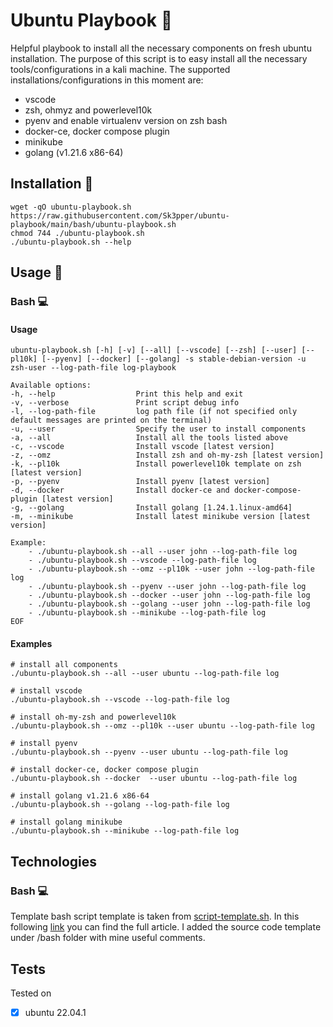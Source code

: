 # Ubuntu Playbook 🐧
Helpful playbook to install all the necessary components on fresh ubuntu installation. The purpose of this script is to easy install all the necessary tools/configurations in a kali machine. The supported installations/configurations in this moment are:
* vscode
* zsh, ohmyz and powerlevel10k
* pyenv and enable virtualenv version on zsh bash
* docker-ce, docker compose plugin
* minikube
* golang (v1.21.6 x86-64)
  
<!-- ## Table of contents
    * [General info](#general-info)
    * [Technologies](#technologies)
    * [Setup](#setup) 
-->

## Installation 🔨

```
wget -qO ubuntu-playbook.sh https://raw.githubusercontent.com/Sk3pper/ubuntu-playbook/main/bash/ubuntu-playbook.sh
chmod 744 ./ubuntu-playbook.sh
./ubuntu-playbook.sh --help
```

<!-- Usage section -->
## Usage 🔫

### Bash 💻
#### Usage
```
ubuntu-playbook.sh [-h] [-v] [--all] [--vscode] [--zsh] [--user] [--pl10k] [--pyenv] [--docker] [--golang] -s stable-debian-version -u zsh-user --log-path-file log-playbook

Available options:
-h, --help                  Print this help and exit
-v, --verbose               Print script debug info
-l, --log-path-file         log path file (if not specified only default messages are printed on the terminal)    
-u, --user                  Specify the user to install components           
-a, --all                   Install all the tools listed above
-c, --vscode                Install vscode [latest version]
-z, --omz                   Install zsh and oh-my-zsh [latest version]
-k, --pl10k                 Install powerlevel10k template on zsh [latest version]
-p, --pyenv                 Install pyenv [latest version]
-d, --docker                Install docker-ce and docker-compose-plugin [latest version]
-g, --golang                Install golang [1.24.1.linux-amd64]
-m, --minikube              Install latest minikube version [latest version]

Example:
    - ./ubuntu-playbook.sh --all --user john --log-path-file log
    - ./ubuntu-playbook.sh --vscode --log-path-file log
    - ./ubuntu-playbook.sh --omz --pl10k --user john --log-path-file log
    - ./ubuntu-playbook.sh --pyenv --user john --log-path-file log
    - ./ubuntu-playbook.sh --docker --user john --log-path-file log
    - ./ubuntu-playbook.sh --golang --user john --log-path-file log
    - ./ubuntu-playbook.sh --minikube --log-path-file log
EOF
```

#### Examples
```
# install all components
./ubuntu-playbook.sh --all --user ubuntu --log-path-file log

# install vscode
./ubuntu-playbook.sh --vscode --log-path-file log

# install oh-my-zsh and powerlevel10k
./ubuntu-playbook.sh --omz --pl10k --user ubuntu --log-path-file log

# install pyenv
./ubuntu-playbook.sh --pyenv --user ubuntu --log-path-file log

# install docker-ce, docker compose plugin
./ubuntu-playbook.sh --docker  --user ubuntu --log-path-file log

# install golang v1.21.6 x86-64
./ubuntu-playbook.sh --golang --log-path-file log

# install golang minikube
./ubuntu-playbook.sh --minikube --log-path-file log
```

<!-- Technologies section -->

## Technologies
<!-- I implemented it in three different ways: bash, python and golang. -->

### Bash 💻
Template bash script template is taken from [script-template.sh](https://gist.github.com/m-radzikowski/53e0b39e9a59a1518990e76c2bff8038). In this following [link](https://betterdev.blog/minimal-safe-bash-script-template/) you can find the full article. I added the source code template under /bash folder with mine useful comments.

<!-- ### Python 🐍
#Todo

### Golang 🐹
#Todo -->

<!-- Enviroment where it was tested -->

## Tests
Tested on
- [x] ubuntu 22.04.1
